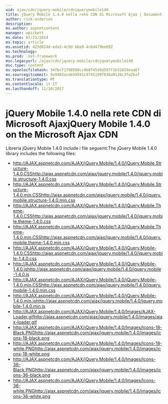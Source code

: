 ```yaml
---
uid: ajax/cdn/jquery-mobile/cdnjquerymobile140
title: jQuery Mobile 1.4.0 nella rete CDN di Microsoft Ajax | Documenti Microsoft
author: rick-anderson
description: 
ms.author: aspnetcontent
manager: wpickett
ms.date: 07/23/2014
ms.topic: article
ms.assetid: 423d024d-eda3-4c9d-b6e8-4c6d479be692
ms.technology: 
ms.prod: .net-framework
msc.legacyurl: /ajax/cdn/jquery-mobile/cdnjquerymobile140
msc.type: content
ms.openlocfilehash: 34fbcf1790560cc4b8f45d9d597f1b31819eaa6f
ms.sourcegitcommit: 9a9483aceb34591c97451997036a9120c3fe2baf
ms.translationtype: MT
ms.contentlocale: it-IT
ms.lasthandoff: 11/10/2017
---
```

<a name="jquery-mobile-140-on-the-microsoft-ajax-cdn"></a><span data-ttu-id="057d5-102">jQuery Mobile 1.4.0 nella rete CDN di Microsoft Ajax</span><span class="sxs-lookup"><span data-stu-id="057d5-102">jQuery Mobile 1.4.0 on the Microsoft Ajax CDN</span></span>
====================
<span data-ttu-id="057d5-103">Libreria jQuery Mobile 1.4.0 include i file seguenti:</span><span class="sxs-lookup"><span data-stu-id="057d5-103">The jQuery Mobile 1.4.0 library includes the following files:</span></span>

- <span data-ttu-id="057d5-104">http://AJAX.aspnetcdn.com/AJAX/jQuery.Mobile/1.4.0/jQuery.Mobile.Structure-1.4.0.CSS</span><span class="sxs-lookup"><span data-stu-id="057d5-104">http://ajax.aspnetcdn.com/ajax/jquery.mobile/1.4.0/jquery.mobile.structure-1.4.0.css</span></span>
- <span data-ttu-id="057d5-105">http://AJAX.aspnetcdn.com/AJAX/jQuery.Mobile/1.4.0/jQuery.Mobile.Structure-1.4.0.min.CSS</span><span class="sxs-lookup"><span data-stu-id="057d5-105">http://ajax.aspnetcdn.com/ajax/jquery.mobile/1.4.0/jquery.mobile.structure-1.4.0.min.css</span></span>
- <span data-ttu-id="057d5-106">http://AJAX.aspnetcdn.com/AJAX/jQuery.Mobile/1.4.0/jQuery.Mobile.Theme-1.4.0.CSS</span><span class="sxs-lookup"><span data-stu-id="057d5-106">http://ajax.aspnetcdn.com/ajax/jquery.mobile/1.4.0/jquery.mobile.theme-1.4.0.css</span></span>
- <span data-ttu-id="057d5-107">http://AJAX.aspnetcdn.com/AJAX/jQuery.Mobile/1.4.0/jQuery.Mobile.Theme-1.4.0.min.CSS</span><span class="sxs-lookup"><span data-stu-id="057d5-107">http://ajax.aspnetcdn.com/ajax/jquery.mobile/1.4.0/jquery.mobile.theme-1.4.0.min.css</span></span>
- <span data-ttu-id="057d5-108">http://AJAX.aspnetcdn.com/AJAX/jQuery.Mobile/1.4.0/jQuery.Mobile-1.4.0.CSS</span><span class="sxs-lookup"><span data-stu-id="057d5-108">http://ajax.aspnetcdn.com/ajax/jquery.mobile/1.4.0/jquery.mobile-1.4.0.css</span></span>
- <span data-ttu-id="057d5-109">http://AJAX.aspnetcdn.com/AJAX/jQuery.Mobile/1.4.0/jQuery.Mobile-1.4.0.js</span><span class="sxs-lookup"><span data-stu-id="057d5-109">http://ajax.aspnetcdn.com/ajax/jquery.mobile/1.4.0/jquery.mobile-1.4.0.js</span></span>
- <span data-ttu-id="057d5-110">http://AJAX.aspnetcdn.com/AJAX/jQuery.Mobile/1.4.0/jQuery.Mobile-1.4.0.min.CSS</span><span class="sxs-lookup"><span data-stu-id="057d5-110">http://ajax.aspnetcdn.com/ajax/jquery.mobile/1.4.0/jquery.mobile-1.4.0.min.css</span></span>
- <span data-ttu-id="057d5-111">http://AJAX.aspnetcdn.com/AJAX/jQuery.Mobile/1.4.0/jQuery.Mobile-1.4.0.min.js</span><span class="sxs-lookup"><span data-stu-id="057d5-111">http://ajax.aspnetcdn.com/ajax/jquery.mobile/1.4.0/jquery.mobile-1.4.0.min.js</span></span>
- <span data-ttu-id="057d5-112">http://AJAX.aspnetcdn.com/AJAX/jQuery.Mobile/1.4.0/Images/AJAX-Loader.gif</span><span class="sxs-lookup"><span data-stu-id="057d5-112">http://ajax.aspnetcdn.com/ajax/jquery.mobile/1.4.0/images/ajax-loader.gif</span></span>
- <span data-ttu-id="057d5-113">http://AJAX.aspnetcdn.com/AJAX/jQuery.Mobile/1.4.0/Images/Icons-18-Black.PNG</span><span class="sxs-lookup"><span data-stu-id="057d5-113">http://ajax.aspnetcdn.com/ajax/jquery.mobile/1.4.0/images/icons-18-black.png</span></span>
- <span data-ttu-id="057d5-114">http://AJAX.aspnetcdn.com/AJAX/jQuery.Mobile/1.4.0/Images/Icons-18-white.PNG</span><span class="sxs-lookup"><span data-stu-id="057d5-114">http://ajax.aspnetcdn.com/ajax/jquery.mobile/1.4.0/images/icons-18-white.png</span></span>
- <span data-ttu-id="057d5-115">http://AJAX.aspnetcdn.com/AJAX/jQuery.Mobile/1.4.0/Images/Icons-36-Black.PNG</span><span class="sxs-lookup"><span data-stu-id="057d5-115">http://ajax.aspnetcdn.com/ajax/jquery.mobile/1.4.0/images/icons-36-black.png</span></span>
- <span data-ttu-id="057d5-116">http://AJAX.aspnetcdn.com/AJAX/jQuery.Mobile/1.4.0/Images/Icons-36-white.PNG</span><span class="sxs-lookup"><span data-stu-id="057d5-116">http://ajax.aspnetcdn.com/ajax/jquery.mobile/1.4.0/images/icons-36-white.png</span></span>

